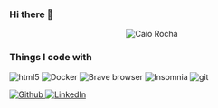### Hi there 👋
<p align="center"> <img src="https://github-readme-stats.vercel.app/api?username=CaioRochaGoes&show_icons=true&theme=gotham" alt="Caio Rocha" />
<h3>Things I code with</h3>
<p>
  <img alt="html5" src="https://img.shields.io/badge/-HTML5-E34F26?style=flat-square&logo=html5&logoColor=white" />
  <img alt="Docker" src="https://img.shields.io/badge/-Docker-46a2f1?style=flat-square&logo=docker&logoColor=white" />
  <img alt="Brave browser" src="https://img.shields.io/badge/-Brave_Browser-FB542B?style=flat-square&logo=brave&logoColor=white" />
  <img alt="Insomnia" src="https://img.shields.io/badge/-Insomnia-5849BE?style=flat-square&logo=insomnia&logoColor=white" />
  <img alt="git" src="https://img.shields.io/badge/-Git-F05032?style=flat-square&logo=git&logoColor=white" />
</p>
<p>
  <a href="https://github.com/CaioRochaGoes" target="_blank"><img alt="Github" src="https://img.shields.io/badge/GitHub-%2312100E.svg?&style=for-the-badge&logo=Github&logoColor=white"/>
  <a href="https://www.linkedin.com/in/caio-rocha-goes/" target="_blank"><img alt="LinkedIn" src="https://img.shields.io/badge/linkedin-%230077B5.svg?&style=for-the-badge&logo=linkedin&logoColor=white"/></a>
</p>
